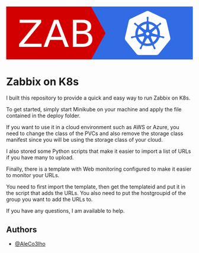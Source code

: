 
![Logo](https://github.com/AleCo3lho/zabbix-over-k8s/blob/dd07baaccd7a42552cf95174f704476640762d4d/image/zabbix-over-k8s.png)


# Zabbix on K8s

I built this repository to provide a quick and easy way to run Zabbix on K8s.

To get started, simply start Minikube on your machine and apply the file contained in the deploy folder.

If you want to use it in a cloud environment such as AWS or Azure, you need to change the class of the PVCs and also remove the storage class manifest since you will be using the storage class of your cloud.

I also stored some Python scripts that make it easier to import a list of URLs if you have many to upload.

Finally, there is a template with Web monitoring configured to make it easier to monitor your URLs.

You need to first import the template, then get the templateid and put it in the script that adds the URLs. You also need to put the hostgroupid of the group you want to add the URLs to.

If you have any questions, I am available to help.




## Authors

- [@AleCo3lho](https://github.com/AleCo3lho)

